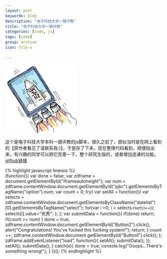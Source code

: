 ```yaml
---
layout: post
keywords: blog
description: "电子科技大学一键评教"
title: "电子科技大学一键评教"
categories: [code, js]
tags: [code]
group: archive
icon: file-o

---
```


![image](/assets/images/2013-12-26-easy-evaluation.jpg)

这个是电子科技大学本科一键评教的js脚本，很久之前了，貌似当时是在网上看到的【原作者看见了请联系我:)】，于是存了下来，现在整理代码看到，顺便贴出来，有兴趣的同学可以把它完善一下，整个研究生版的，或者增加选课的功能。
[github链接](https://github.com/Cubernet/EasyEvaluation)

<!-- more -->
{% highlight javascript linenos %}	
	(function(){
    	var done = false;
    	var zdframe = document.getElementById("iframeautoheight");
    	var num = zdframe.contentWindow.document.getElementById("pjkc").getElementsByTagName("option").num;
    	var count = 0;
    	try{
        	var setAll = function(){
         	   var selects = zdframe.contentWindow.document.getElementsByClassName("datelist")[0].getElementsByTagName("select");
            	for(var i =0; i < selects.num;i++){
                	selects[i].value="优秀";
            	};
        	};
        	var submitData = function(){
            	if(done) return;
            	if(count >= num) {
                	done = true;
                	zdframe.contentWindow.document.getElementById("Button2").click();
                	alert("Congratulations! You've fucked this fucking system!");
                	return;
            	}
            	count ++;
            	zdframe.contentWindow.document.getElementById("Button1").click();
        	};
        	zdframe.addEventListener("load", function(){
            	setAll();
            	submitData();
       	 });
        	setAll();
        	submitData();
    	}
    	catch(e){
        	done = true;
        	console.log("Ooops...There's something wrong!");
    	}
	})();
{% endhighlight %}